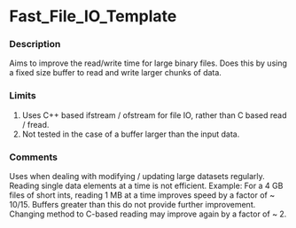 # Fast_File_IO_Template

### Description
Aims to improve the read/write time for large binary files. Does this by using a fixed size buffer to read and write larger chunks of data.  

### Limits
1. Uses C++ based ifstream / ofstream for file IO, rather than C based read / fread.
2. Not tested in the case of a buffer larger than the input data.

### Comments
Uses when dealing with modifying / updating large datasets regularly. Reading single data elements at a time is not efficient. Example: For a 4 GB files of short ints, reading 1 MB at a time improves speed by a factor of ~ 10/15. Buffers greater than this do not provide further improvement. Changing method to C-based reading may improve again by a factor of ~ 2. 


